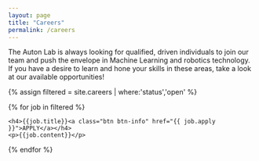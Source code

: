 ```yaml
---
layout: page
title: "Careers"
permalink: /careers
---
```


The Auton Lab is always looking for qualified, driven individuals to join our team and push the envelope in Machine Learning and robotics technology. If you have a desire to learn and hone your skills in these areas, take a look at our available opportunities!

{% assign filtered = site.careers | where:'status','open' %}

{% for job in filtered %}
<div data-bs-toggle="tooltip" data-bs-placement="top" class="career-div" title="{{job.summary}}">

	<h4>{{job.title}}<a class="btn btn-info" href="{{ job.apply }}">APPLY</a></h4>
	<p>{{job.content}}</p>
</div>
{% endfor %}


